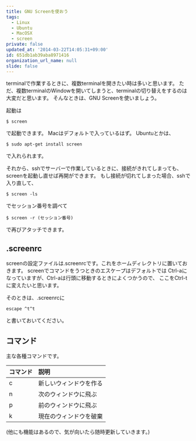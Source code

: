 ```yaml
---
title: GNU Screenを使おう
tags:
  - Linux
  - Ubuntu
  - MacOSX
  - screen
private: false
updated_at: '2014-03-22T14:05:31+09:00'
id: 651db1ab39aba8971416
organization_url_name: null
slide: false
---
```


terminalで作業するときに、複数terminalを開きたい時は多いと思います。
ただ、複数terminalのWindowを開いてしまうと、terminalの切り替えをするのは大変だと思います。
そんなときは、GNU Screenを使いましょう。

起動は

```shell-session
$ screen
```

で起動できます。
Macはデフォルトで入っているはず。
Ubuntuとかは、

```shell-session
$ sudo apt-get install screen
```

で入れられます。

それから、sshでサーバーで作業しているときに、接続がきれてしまっても、screenを起動し直せば再開ができます。
もし接続が切れてしまった場合、sshで入り直して、

```shell-session
$ screen -ls
```

でセッション番号を調べて

```shell-session
$ screen -r (セッション番号)
```

で再びアタッチできます。


## .screenrc

screenの設定ファイルは.screenrcです。これをホームディレクトリに置いておきます。
screenでコマンドをうつときのエスケープはデフォルトでは
Ctrl-aになっていますが、Ctrl-aは行頭に移動するときによくつかうので、
ここをCtrl-t に変えたいと思います。

そのときは、.screenrcに

```:.screenrc
escape ^t^t
```

と書いておいてください。

## コマンド

主な各種コマンドです。

| コマンド | 説明       |
|:-----------|:------------|
| c      |新しいウィンドウを作る|
| n     |次のウィンドウに飛ぶ|
| p       |前のウィンドウに飛ぶ|
| k         |現在のウィンドウを破棄|



(他にも機能はあるので、気が向いたら随時更新していきます。)
